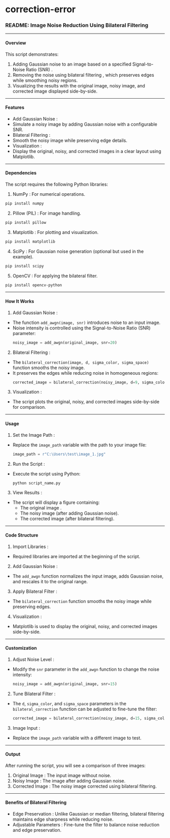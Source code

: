 # correction-error
### README: Image Noise Reduction Using Bilateral Filtering

---

####  Overview 
This script demonstrates:
1. Adding Gaussian noise to an image based on a specified  Signal-to-Noise Ratio (SNR) .
2. Removing the noise using  bilateral filtering , which preserves edges while smoothing noisy regions.
3. Visualizing the results with the original image, noisy image, and corrected image displayed side-by-side.

---

####  Features 
-  Add Gaussian Noise :
  - Simulate a noisy image by adding Gaussian noise with a configurable SNR.
-  Bilateral Filtering :
  - Smooth the noisy image while preserving edge details.
-  Visualization :
  - Display the original, noisy, and corrected images in a clear layout using Matplotlib.

---

####  Dependencies 
The script requires the following Python libraries:
1.  NumPy : For numerical operations.
   ```bash
   pip install numpy
   ```
2.  Pillow (PIL) : For image handling.
   ```bash
   pip install pillow
   ```
3.  Matplotlib : For plotting and visualization.
   ```bash
   pip install matplotlib
   ```
4.  SciPy : For Gaussian noise generation (optional but used in the example).
   ```bash
   pip install scipy
   ```
5.  OpenCV : For applying the bilateral filter.
   ```bash
   pip install opencv-python
   ```

---

####  How It Works 

1.  Add Gaussian Noise :
   - The function `add_awgn(image, snr)` introduces noise to an input image.
   - Noise intensity is controlled using the  Signal-to-Noise Ratio (SNR)  parameter:
     ```python
     noisy_image = add_awgn(original_image, snr=20)
     ```

2.  Bilateral Filtering :
   - The `bilateral_correction(image, d, sigma_color, sigma_space)` function smooths the noisy image.
   - It preserves the edges while reducing noise in homogeneous regions:
     ```python
     corrected_image = bilateral_correction(noisy_image, d=9, sigma_color=75, sigma_space=75)
     ```

3.  Visualization :
   - The script plots the original, noisy, and corrected images side-by-side for comparison.

---

####  Usage 

1.  Set the Image Path :
   - Replace the `image_path` variable with the path to your image file:
     ```python
     image_path = r"C:\Users\test\image_1.jpg"
     ```

2.  Run the Script :
   - Execute the script using Python:
     ```bash
     python script_name.py
     ```

3.  View Results :
   - The script will display a figure containing:
     - The  original image .
     - The  noisy image  (after adding Gaussian noise).
     - The  corrected image  (after bilateral filtering).

---

####  Code Structure 

1.  Import Libraries :
   - Required libraries are imported at the beginning of the script.

2.  Add Gaussian Noise :
   - The `add_awgn` function normalizes the input image, adds Gaussian noise, and rescales it to the original range.

3.  Apply Bilateral Filter :
   - The `bilateral_correction` function smooths the noisy image while preserving edges.

4.  Visualization :
   - Matplotlib is used to display the original, noisy, and corrected images side-by-side.

---

####  Customization 

1.  Adjust Noise Level :
   - Modify the `snr` parameter in the `add_awgn` function to change the noise intensity:
     ```python
     noisy_image = add_awgn(original_image, snr=15)
     ```

2.  Tune Bilateral Filter :
   - The `d`, `sigma_color`, and `sigma_space` parameters in the `bilateral_correction` function can be adjusted to fine-tune the filter:
     ```python
     corrected_image = bilateral_correction(noisy_image, d=15, sigma_color=100, sigma_space=100)
     ```

3.  Image Input :
   - Replace the `image_path` variable with a different image to test.

---

####  Output 
After running the script, you will see a comparison of three images:
1.  Original Image : The input image without noise.
2.  Noisy Image : The image after adding Gaussian noise.
3.  Corrected Image : The noisy image corrected using bilateral filtering.

---

####  Benefits of Bilateral Filtering 
-  Edge Preservation : Unlike Gaussian or median filtering, bilateral filtering maintains edge sharpness while reducing noise.
-  Adjustable Parameters : Fine-tune the filter to balance noise reduction and edge preservation.
